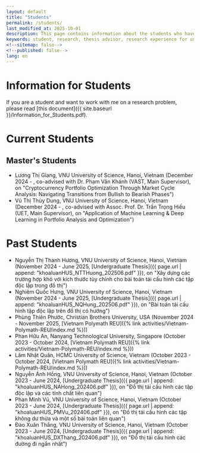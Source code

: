 ```yaml
---
layout: default
title: "Students"
permalink: /students/
last_modified_at: 2025-10-01
description: This page contains information about the students who have been working with Duc A. Hoang
keywords: student, research, thesis advisor, research experience for undergraduate students, Duc A. Hoang
<!--sitemap: false-->
<!--published: false-->
lang: en
---
```


# Information for Students

If you are a student and want to work with me on a research problem, please read [this document]({{ site.baseurl }}/Information_for_Students.pdf). 

# Current Students

## Master's Students

* Lương Thị Giang, VNU University of Science, Hanoi, Vietnam (December 2024 - , co-advised with Dr. Phạm Văn Khánh (VAST, Main Supervisor), on "Cryptocurrency Portfolio Optimization Through Market Cycle Analysis: Navigating Transitions from Bullish to Bearish Phases")
* Vũ Thị Thùy Dung, VNU University of Science, Hanoi, Vietnam (December 2024 - , co-advised with Assoc. Prof. Dr. Trần Trọng Hiếu (UET, Main Supervisor), on "Application of Machine Learning & Deep Learning in Portfolio Analysis and Optimization")

# Past Students

* Nguyễn Thị Thanh Hương, VNU University of Science, Hanoi, Vietnam (November 2024 - June 2025, [Undergraduate Thesis]({{ page.url | append: "khoaluanHUS_NTTHuong_202506.pdf" }}), on "Xây dựng các trường hợp khó với kích thước tùy chỉnh cho bài toán tái cấu hình các tập độc lập trong đồ thị")
* Nghiêm Quốc Hưng, VNU University of Science, Hanoi, Vietnam (November 2024 - June 2025, [Undergraduate Thesis]({{ page.url | append: "khoaluanHUS_NQHung_202506.pdf" }}), on "Bài toán tái cấu hình tập độc lập trên đồ thị có hướng")
* Phùng Thiên Phước, Christian Brothers University, USA (November 2024 - November 2025, [Vietnam Polymath REU]({% link activities/Vietnam-Polymath-REU/index.md %}))
* Phan Hữu An, Nanyang Technological University, Singapore (October 2023 - October 2024, [Vietnam Polymath REU]({% link activities/Vietnam-Polymath-REU/index.md %})) 
* Lâm Nhật Quân, HCMC University of Science, Vietnam (October 2023 - October 2024, [Vietnam Polymath REU]({% link activities/Vietnam-Polymath-REU/index.md %})) 
* Nguyễn Ánh Hồng, VNU University of Science, Hanoi, Vietnam (October 2023 - June 2024, [Undergraduate Thesis]({{ page.url | append: "khoaluanHUS_NAHong_202406.pdf" }}), on "Đồ thị tái cấu hình các tập độc lập và các tính chất liên quan")
* Phan Minh Vũ, VNU University of Science, Hanoi, Vietnam (October 2023 - June 2024, [Undergraduate Thesis]({{ page.url | append: "khoaluanHUS_PMVu_202406.pdf" }}), on "Đồ thị tái cấu hình các tập không dư thừa và một số bài toán liên quan")
* Đào Xuân Thắng, VNU University of Science, Hanoi, Vietnam (October 2023 - June 2024, [Undergraduate Thesis]({{ page.url | append: "khoaluanHUS_DXThang_202406.pdf" }}), on "Đồ thị tái cấu hình các đường đi ngắn nhất")
